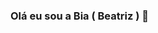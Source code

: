 ### Olá eu sou a Bia ( Beatriz )  👋

<!--
**princessBia/princessBia** is a ✨ _special_ ✨ repository because its `README.md` (this file) appears on your GitHub profile.

Here are some ideas to get you started:

- 🔭 Apaixonada por tecnologia
- 🌱 Formada em Comunicação ( Publicitária) 
<div align="center">
  <a href="https://github.com/rincessBia">
  <img height="180em" src="https://github-readme-stats.vercel.app/api?username=princessBia&show_icons=true&theme=cobalt&include_all_commits=true&count_private=true"/>
  <img height="180em" src="https://github-readme-stats.vercel.app/api/top-langs/?username=princessBia&layout=compact&langs_count=7&theme=cobalt"/>
</div>

